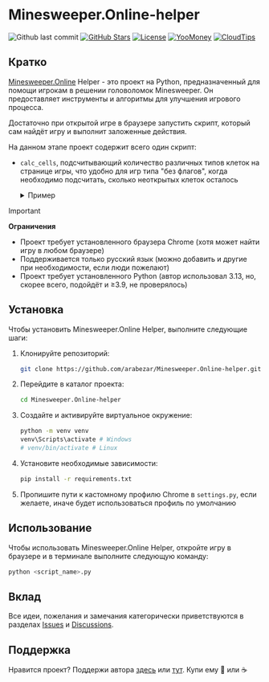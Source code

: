 # Minesweeper.Online-helper
![Github last commit](https://img.shields.io/github/last-commit/arabezar/Minesweeper.Online-helper)
[![GitHub Stars](https://img.shields.io/github/stars/arabezar/Minesweeper.Online-helper?style=flat)](https://github.com/arabezar/xkeen-tg/stargazers)
[![License](https://img.shields.io/github/license/arabezar/Minesweeper.Online-helper.svg?style=flat&color=orange)](LICENSE)
[![YooMoney](https://img.shields.io/badge/donate-YooMoney-8037fd.svg?style=flat)](https://yoomoney.ru/to/410013875426872)
[![CloudTips](https://img.shields.io/badge/donate-CloudTips-598bd7.svg?style=flat)](https://pay.cloudtips.ru/p/6352cb45)

## Кратко
[Minesweeper.Online](https://minesweeper.online/) Helper - это проект на Python, предназначенный для помощи игрокам в решении головоломок Minesweeper. Он предоставляет инструменты и алгоритмы для улучшения игрового процесса.

Достаточно при открытой игре в браузере запустить скрипт, который сам найдёт игру и выполнит заложенные действия.

На данном этапе проект содержит всего один скрипт:
- `calc_cells`, подсчитывающий количество различных типов клеток на странице игры, что удобно для игр типа "без флагов", когда необходимо подсчитать, сколько неоткрытых клеток осталось
    <details>
        <summary>Пример</summary>
        Для вот такой игры<br>
        <img src="images/4396610651-hd-24-5150537.png"><br>
        скрипт выдаёт подсказку:

    ```
    Количество ненажатых клеток: 106, из них мин: 0, всего мин: 99, осталось открыть: 7
    ```
    </details>

> [!IMPORTANT]
> **Ограничения**
> - Проект требует установленного браузера Chrome (хотя может найти игру в любом браузере)
> - Поддерживается только русский язык (можно добавить и другие при необходимости, если люди пожелают)
> - Проект требует установленного Python (автор использовал 3.13, но, скорее всего, подойдёт и ≥3.9, не проверялось)

## Установка
Чтобы установить Minesweeper.Online Helper, выполните следующие шаги:
1. Клонируйте репозиторий:
    ```bash
    git clone https://github.com/arabezar/Minesweeper.Online-helper.git
    ```
2. Перейдите в каталог проекта:
    ```bash
    cd Minesweeper.Online-helper
    ```
3. Создайте и активируйте виртуальное окружение:
    ```bash
    python -m venv venv
    venv\Scripts\activate # Windows
    # venv/bin/activate # Linux
    ```
3. Установите необходимые зависимости:
    ```bash
    pip install -r requirements.txt
    ```
4. Пропишите пути к кастомному профилю Chrome в `settings.py`, если желаете, иначе будет использоваться профиль по умолчанию

## Использование
Чтобы использовать Minesweeper.Online Helper, откройте игру в браузере и в терминале выполните следующую команду:
```bash
python <script_name>.py
```

## Вклад
Все идеи, пожелания и замечания категорически приветствуются в разделах [Issues](https://github.com/arabezar/Minesweeper.Online-helper/issues) и [Discussions](https://github.com/arabezar/Minesweeper.Online-helper/discussions).

## Поддержка
Нравится проект? Поддержи автора [здесь](https://yoomoney.ru/to/410013875426872) или [тут](https://pay.cloudtips.ru/p/6352cb45). Купи ему :beers: или :coffee:
